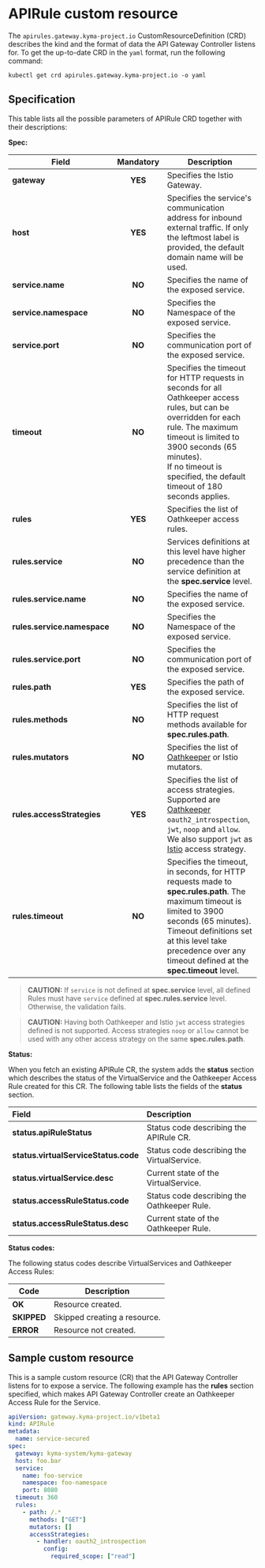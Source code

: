# APIRule custom resource

The `apirules.gateway.kyma-project.io` CustomResourceDefinition (CRD) describes the kind and the format of data the API Gateway Controller listens for. To get the up-to-date CRD in the `yaml` format, run the following command:

```shell
kubectl get crd apirules.gateway.kyma-project.io -o yaml
```

## Specification

This table lists all the possible parameters of APIRule CRD together with their descriptions:

**Spec:**

| Field                         | Mandatory | Description                                                                                                                                                                                                                                                                                            |
|-------------------------------|:---------:|--------------------------------------------------------------------------------------------------------------------------------------------------------------------------------------------------------------------------------------------------------------------------------------------------------| 
| **gateway**                   |  **YES**  | Specifies the Istio Gateway.                                                                                                                                                                                                                                                                           |
| **host**                      |  **YES**  | Specifies the service's communication address for inbound external traffic. If only the leftmost label is provided, the default domain name will be used.                                                                                                                                              |
| **service.name**              |  **NO**   | Specifies the name of the exposed service.                                                                                                                                                                                                                                                             |
| **service.namespace**         |  **NO**   | Specifies the Namespace of the exposed service.                                                                                                                                                                                                                                                        |
| **service.port**              |  **NO**   | Specifies the communication port of the exposed service.                                                                                                                                                                                                                                               |
| **timeout**                   |  **NO**   | Specifies the timeout for HTTP requests in seconds for all Oathkeeper access rules, but can be overridden for each rule. The maximum timeout is limited to 3900 seconds (65 minutes). </br> If no timeout is specified, the default timeout of 180 seconds applies.                                    |
| **rules**                     |  **YES**  | Specifies the list of Oathkeeper access rules.                                                                                                                                                                                                                                                         |
| **rules.service**             |  **NO**   | Services definitions at this level have higher precedence than the service definition at the **spec.service** level.                                                                                                                                                                                   |
| **rules.service.name**        |  **NO**   | Specifies the name of the exposed service.                                                                                                                                                                                                                                                             |
| **rules.service.namespace**   |  **NO**   | Specifies the Namespace of the exposed service.                                                                                                                                                                                                                                                        |
| **rules.service.port**        |  **NO**   | Specifies the communication port of the exposed service.                                                                                                                                                                                                                                               |
| **rules.path**                |  **YES**  | Specifies the path of the exposed service.                                                                                                                                                                                                                                                             |
| **rules.methods**             |  **NO**   | Specifies the list of HTTP request methods available for **spec.rules.path**.                                                                                                                                                                                                                          |
| **rules.mutators**            |  **NO**   | Specifies the list of [Oathkeeper](https://www.ory.sh/docs/next/oathkeeper/pipeline/mutator) or Istio mutators.                                                                                                                                                                                        |
| **rules.accessStrategies**    |  **YES**  | Specifies the list of access strategies. Supported are [Oathkeeper](https://www.ory.sh/docs/next/oathkeeper/pipeline/authn) `oauth2_introspection`, `jwt`, `noop` and `allow`. We also support `jwt` as [Istio](https://istio.io/latest/docs/tasks/security/authorization/authz-jwt/) access strategy. |
| **rules.timeout**             |  **NO**   | Specifies the timeout, in seconds, for HTTP requests made to **spec.rules.path**. The maximum timeout is limited to 3900 seconds (65 minutes). Timeout definitions set at this level take precedence over any timeout defined at the **spec.timeout** level.                                                    |

>**CAUTION:** If `service` is not defined at **spec.service** level, all defined Rules must have `service` defined at **spec.rules.service** level. Otherwise, the validation fails.

>**CAUTION:** Having both Oathkeeper and Istio `jwt` access strategies defined is not supported. Access strategies `noop` or `allow` cannot be used with any other access strategy on the same **spec.rules.path**.

**Status:**

When you fetch an existing APIRule CR, the system adds the **status** section which describes the status of the VirtualService and the Oathkeeper Access Rule created for this CR. The following table lists the fields of the **status** section.

| Field                                  | Description                                  |
|:---------------------------------------|:---------------------------------------------|
| **status.apiRuleStatus**               | Status code describing the APIRule CR.       |
| **status.virtualServiceStatus.code**   | Status code describing the VirtualService.   |
| **status.virtualService.desc**         | Current state of the VirtualService.         |
| **status.accessRuleStatus.code**       | Status code describing the Oathkeeper Rule.  |
| **status.accessRuleStatus.desc**       | Current state of the Oathkeeper Rule.        |

**Status codes:**

The following status codes describe VirtualServices and Oathkeeper Access Rules:

| Code          | Description                    |
|---------------|--------------------------------|
| **OK**        | Resource created.              |
| **SKIPPED**   | Skipped creating a resource.   |
| **ERROR**     | Resource not created.          |

## Sample custom resource

This is a sample custom resource (CR) that the API Gateway Controller listens for to expose a service. The following example has the **rules** section specified, which makes API Gateway Controller create an Oathkeeper Access Rule for the Service.

```yaml
apiVersion: gateway.kyma-project.io/v1beta1
kind: APIRule
metadata:
  name: service-secured
spec:
  gateway: kyma-system/kyma-gateway
  host: foo.bar
  service:
    name: foo-service
    namespace: foo-namespace
    port: 8080
  timeout: 360  
  rules:
    - path: /.*
      methods: ["GET"]
      mutators: []
      accessStrategies:
        - handler: oauth2_introspection
          config:
            required_scope: ["read"]
```